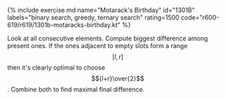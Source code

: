 {% include exercise.md name="Motarack's Birthday" id="1301B" labels="binary search, greedy, ternary search" rating=1500 code="r600-619/r619/1301b-motaracks-birthday.kt" %}

Look at all consecutive elements.  Compute biggest difference among present ones.  If the ones adjacent to empty slots form a range $$[l, r]$$ then it's clearly optimal to choose $${l+r}\over{2}$$.  Combine both to find maximal final difference.
